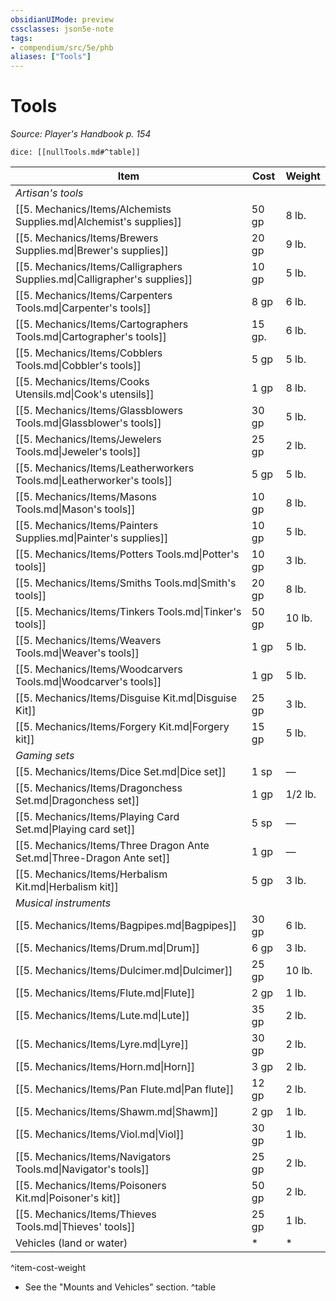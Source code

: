 ```yaml
---
obsidianUIMode: preview
cssclasses: json5e-note
tags:
- compendium/src/5e/phb
aliases: ["Tools"]
---
```

# Tools
*Source: Player's Handbook p. 154* 

`dice: [[nullTools.md#^table]]`

| Item | Cost | Weight |
|------|------|--------|
| *Artisan's tools* |  |  |
| [[5. Mechanics/Items/Alchemists Supplies.md\|Alchemist's supplies]] | 50 gp | 8 lb. |
| [[5. Mechanics/Items/Brewers Supplies.md\|Brewer's supplies]] | 20 gp | 9 lb. |
| [[5. Mechanics/Items/Calligraphers Supplies.md\|Calligrapher's supplies]] | 10 gp | 5 lb. |
| [[5. Mechanics/Items/Carpenters Tools.md\|Carpenter's tools]] | 8 gp | 6 lb. |
| [[5. Mechanics/Items/Cartographers Tools.md\|Cartographer's tools]] | 15 gp. | 6 lb. |
| [[5. Mechanics/Items/Cobblers Tools.md\|Cobbler's tools]] | 5 gp | 5 lb. |
| [[5. Mechanics/Items/Cooks Utensils.md\|Cook's utensils]] | 1 gp | 8 lb. |
| [[5. Mechanics/Items/Glassblowers Tools.md\|Glassblower's tools]] | 30 gp | 5 lb. |
| [[5. Mechanics/Items/Jewelers Tools.md\|Jeweler's tools]] | 25 gp | 2 lb. |
| [[5. Mechanics/Items/Leatherworkers Tools.md\|Leatherworker's tools]] | 5 gp | 5 lb. |
| [[5. Mechanics/Items/Masons Tools.md\|Mason's tools]] | 10 gp | 8 lb. |
| [[5. Mechanics/Items/Painters Supplies.md\|Painter's supplies]] | 10 gp | 5 lb. |
| [[5. Mechanics/Items/Potters Tools.md\|Potter's tools]] | 10 gp | 3 lb. |
| [[5. Mechanics/Items/Smiths Tools.md\|Smith's tools]] | 20 gp | 8 lb. |
| [[5. Mechanics/Items/Tinkers Tools.md\|Tinker's tools]] | 50 gp | 10 lb. |
| [[5. Mechanics/Items/Weavers Tools.md\|Weaver's tools]] | 1 gp | 5 lb. |
| [[5. Mechanics/Items/Woodcarvers Tools.md\|Woodcarver's tools]] | 1 gp | 5 lb. |
| [[5. Mechanics/Items/Disguise Kit.md\|Disguise Kit]] | 25 gp | 3 lb. |
| [[5. Mechanics/Items/Forgery Kit.md\|Forgery kit]] | 15 gp | 5 lb. |
| *Gaming sets* |  |  |
| [[5. Mechanics/Items/Dice Set.md\|Dice set]] | 1 sp | — |
| [[5. Mechanics/Items/Dragonchess Set.md\|Dragonchess set]] | 1 gp | 1/2 lb. |
| [[5. Mechanics/Items/Playing Card Set.md\|Playing card set]] | 5 sp | — |
| [[5. Mechanics/Items/Three Dragon Ante Set.md\|Three-Dragon Ante set]] | 1 gp | — |
| [[5. Mechanics/Items/Herbalism Kit.md\|Herbalism kit]] | 5 gp | 3 lb. |
| *Musical instruments* |  |  |
| [[5. Mechanics/Items/Bagpipes.md\|Bagpipes]] | 30 gp | 6 lb. |
| [[5. Mechanics/Items/Drum.md\|Drum]] | 6 gp | 3 lb. |
| [[5. Mechanics/Items/Dulcimer.md\|Dulcimer]] | 25 gp | 10 lb. |
| [[5. Mechanics/Items/Flute.md\|Flute]] | 2 gp | 1 lb. |
| [[5. Mechanics/Items/Lute.md\|Lute]] | 35 gp | 2 lb. |
| [[5. Mechanics/Items/Lyre.md\|Lyre]] | 30 gp | 2 lb. |
| [[5. Mechanics/Items/Horn.md\|Horn]] | 3 gp | 2 lb. |
| [[5. Mechanics/Items/Pan Flute.md\|Pan flute]] | 12 gp | 2 lb. |
| [[5. Mechanics/Items/Shawm.md\|Shawm]] | 2 gp | 1 lb. |
| [[5. Mechanics/Items/Viol.md\|Viol]] | 30 gp | 1 lb. |
| [[5. Mechanics/Items/Navigators Tools.md\|Navigator's tools]] | 25 gp | 2 lb. |
| [[5. Mechanics/Items/Poisoners Kit.md\|Poisoner's kit]] | 50 gp | 2 lb. |
| [[5. Mechanics/Items/Thieves Tools.md\|Thieves' tools]] | 25 gp | 1 lb. |
| Vehicles (land or water) | * | * |
^item-cost-weight

* See the "Mounts and Vehicles" section.
^table